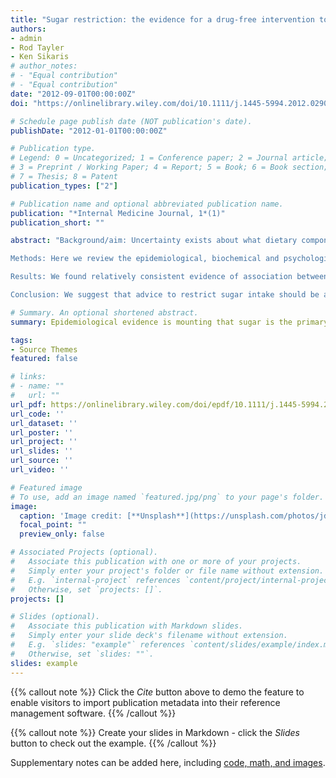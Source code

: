 ```yaml
---
title: "Sugar restriction: the evidence for a drug-free intervention to reduce cardiovascular disease risk"
authors:
- admin
- Rod Tayler
- Ken Sikaris
# author_notes:
# - "Equal contribution"
# - "Equal contribution"
date: "2012-09-01T00:00:00Z"
doi: "https://onlinelibrary.wiley.com/doi/10.1111/j.1445-5994.2012.02902.x"

# Schedule page publish date (NOT publication's date).
publishDate: "2012-01-01T00:00:00Z"

# Publication type.
# Legend: 0 = Uncategorized; 1 = Conference paper; 2 = Journal article;
# 3 = Preprint / Working Paper; 4 = Report; 5 = Book; 6 = Book section;
# 7 = Thesis; 8 = Patent
publication_types: ["2"]

# Publication name and optional abbreviated publication name.
publication: "*Internal Medicine Journal, 1*(1)"
publication_short: ""

abstract: "Background/aim: Uncertainty exists about what dietary component is most likely to cause coronary heart disease. Over the last thirty years, attention has focused on saturated fat and salt as guilty parties. More recently, evidence suggests that excess sugar intake is more likely than either traditional factor to lead to atherosclerotic disease. Some researchers have also speculated that sugar is addictive, in a similar manner to caffeine and established drugs of abuse.

Methods: Here we review the epidemiological, biochemical and psychological evidence that implicates excess sugar intake as an important cause of ill-health.

Results: We found relatively consistent evidence of association between markers of sugar intake and risk factors for cardiovascular disease, or the disease itself. This evidence contrasted with rather weaker evidence which linked either saturated fat or salt with cardiovascular disease endpoints. We also found some evidence of a sugar addiction syndrome.

Conclusion: We suggest that advice to restrict sugar intake should be a routine part of clinical care, particularly when patients are being counselled about cardiovascular risk."

# Summary. An optional shortened abstract.
summary: Epidemiological evidence is mounting that sugar is the primary cause of cardiovascular disease rather than saturated fat.

tags:
- Source Themes
featured: false

# links:
# - name: ""
#   url: ""
url_pdf: https://onlinelibrary.wiley.com/doi/epdf/10.1111/j.1445-5994.2012.02902.x
url_code: ''
url_dataset: ''
url_poster: ''
url_project: ''
url_slides: ''
url_source: ''
url_video: ''

# Featured image
# To use, add an image named `featured.jpg/png` to your page's folder. 
image:
  caption: 'Image credit: [**Unsplash**](https://unsplash.com/photos/jdD8gXaTZsc)'
  focal_point: ""
  preview_only: false

# Associated Projects (optional).
#   Associate this publication with one or more of your projects.
#   Simply enter your project's folder or file name without extension.
#   E.g. `internal-project` references `content/project/internal-project/index.md`.
#   Otherwise, set `projects: []`.
projects: []

# Slides (optional).
#   Associate this publication with Markdown slides.
#   Simply enter your slide deck's filename without extension.
#   E.g. `slides: "example"` references `content/slides/example/index.md`.
#   Otherwise, set `slides: ""`.
slides: example
---
```


{{% callout note %}}
Click the *Cite* button above to demo the feature to enable visitors to import publication metadata into their reference management software.
{{% /callout %}}

{{% callout note %}}
Create your slides in Markdown - click the *Slides* button to check out the example.
{{% /callout %}}

Supplementary notes can be added here, including [code, math, and images](https://wowchemy.com/docs/writing-markdown-latex/).
